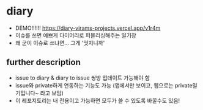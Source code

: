 # diary
- DEMO!!!!!! https://diary-virams-projects.vercel.app/v1r4m
- 이슈를 쓰면 예쁘게 다이어리로 퍼블리싱해주는 일기장
- 왜 굳이 이슈로 쓰냐면... 그게 '멋지니까'

## further description
- issue to diary & diary to issue 쌍방 업데이트 가능해야 함
- issue와 private하게 연동하는 기능도 가능 (앱에서만 보이고, 웹으로는 private일기입니다~ 라고 보임)
- 이 레포지토리는 내 전용이고 가능하면 모두가 쓸 수 있도록 바꿀수도 있음! 
